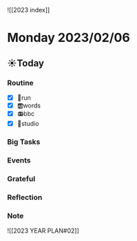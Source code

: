 ![[2023 index]]
# Monday 2023/02/06
## ☀Today
### Routine
- [x] 🏃run
- [x] 🆎words
- [x] 📻bbc
- [x] 📘studio
### Big Tasks
### Events
### Grateful
### Reflection
### Note

![[2023 YEAR PLAN#02]]